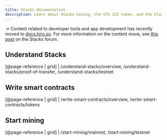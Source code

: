 ```yaml
---
title: Stacks documentation
description: Learn about Stacks mining, the STX 123 token, and the Clarity smart contract language
---
```


-> Content related to developer tools and app development has recently moved to [docs.hiro.so](https://docs.hiro.so/). For more information on the content move, see [this post](https://forum.stacks.org/t/the-evolution-of-the-stacks-documentation-and-a-new-hiro-docs-site/12343) on the Stacks forum.

## Understand Stacks

[@page-reference | grid]
| /understand-stacks/overview, /understand-stacks/proof-of-transfer, /understand-stacks/testnet

## Write smart contracts

[@page-reference | grid]
| /write-smart-contracts/overview, /write-smart-contracts/tokens

## Start mining

[@page-reference | grid]
| /start-mining/mainnet, /start-mining/testnet
